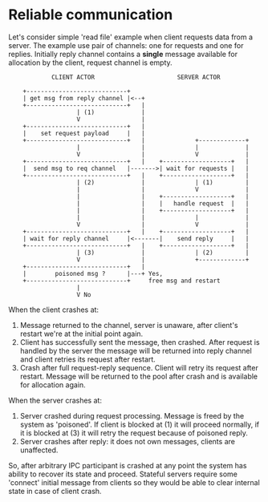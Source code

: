 Reliable communication
======================

Let's consider simple 'read file' example when client requests data from a
server. The example use pair of channels: one for requests and one for 
replies. Initially reply channel contains a **single** message available for
allocation by the client, request channel is empty.


                CLIENT ACTOR                       SERVER ACTOR

        +----------------------------+
        | get msg from reply channel |<--+
        +----------------------------+   |
                       | (1)             |
                       V                 |
        +----------------------------+   |
        |    set request payload     |   |
        +----------------------------+   |              +-------------+
                       |                 |              |             |
                       V                 |              V             |
        +----------------------------+   |    +-------------------+   |
        |  send msg to req channel   |------->| wait for requests |   |
        +----------------------------+   |    +-------------------+   |
                       | (2)             |              | (1)         |
                       |                 |              V             |
                       |                 |    +-------------------+   |
                       |                 |    |   handle request  |   |
                       |                 |    +-------------------+   |
                       |                 |              |             |
                       V                 |              V             |
        +----------------------------+   |    +-------------------+   |
        | wait for reply channel     |<-------|    send reply     |   |
        +----------------------------+   |    +-------------------+   |
                       | (3)             |              | (2)         |
                       V                 |              +-------------+
        +----------------------------+   |
        |        poisoned msg ?      |---+ Yes,
        +----------------------------+     free msg and restart
                       |
                       V No


When the client crashes at:
1.  Message returned to the channel, server is unaware, after client's restart
    we're at the initial point again.
2.  Client has successfully sent the message, then crashed. After request is
    handled by the server the message will be returned into reply channel and
    client retries its request after restart.
3.  Crash after full request-reply sequence. Client will retry its request 
    after restart. Message will be returned to the pool after crash and is
    available for allocation again.

When the server crashes at:
1.  Server crashed during request processing. Message is freed by the system as
    'poisoned'. If client is blocked at (1) it will proceed normally, 
    if it is blocked at (3) it will retry the request because of poisoned reply.
2.  Server crashes after reply: it does not own messages, clients are 
    unaffected.

So, after arbitrary IPC participant is crashed at any point the system has 
ability to recover its state and proceed.
Stateful servers require some 'connect' initial message from clients so
they would be able to clear internal state in case of client crash.

